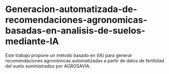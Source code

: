 # Generacion-automatizada-de-recomendaciones-agronomicas-basadas-en-analisis-de-suelos-mediante-IA
Este trabajo propone un método basado en (IA) para generar recomendaciones agronómicas automatizadas a partir de datos de fertilidad del suelo suministrados por AGROSAVIA.
